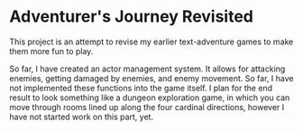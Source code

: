 # Adventurer's Journey Revisited
This project is an attempt to revise my earlier text-adventure games to make them more fun to play.

So far, I have created an actor management system. It allows for attacking enemies, getting damaged by enemies, and enemy movement. So far, I have not implemented these functions into the game itself. I plan for the end result to look something like a dungeon exploration game, in which you can move through rooms lined up along the four cardinal directions, however I have not started work on this part, yet.
